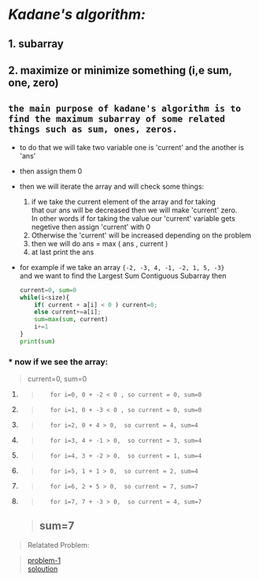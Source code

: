 # ***Kadane's algorithm:***  
## 1. subarray
## 2. maximize or minimize something (i,e sum, one, zero)

## `the main purpose of kadane's algorithm is to find the maximum subarray of some related things such as sum, ones, zeros.`


* to do that we will take two variable one is 'current' and the another is 'ans'
* then assign them 0
* then we will iterate the array and will check some things:
    1. if we take the current element of the array and for taking  
    that our ans will be decreased then we will make 'current' zero.   
    In other words if for taking the value our 'current' variable gets negetive then assign 'current' with 0
	2. Otherwise the 'current' will be increased depending on the problem
	3. then we will do ans = max ( ans , current )
	4. at last print the ans

	
* for example if we take an array `{-2, -3, 4, -1, -2, 1, 5, -3}`  
and we want to find the Largest Sum Contiguous Subarray then

    ```python
    current=0, sum=0						
    while(i<size){
        if( current + a[i] < 0 ) current=0;
        else current+=a[i];
        sum=max(sum, current)
        i+=1
    }
    print(sum)
    ```

		
### * now if we see the array:  


   
   > current=0, sum=0  


1. >		for i=0, 0 + -2 < 0 , so current = 0, sum=0  
2. >		for i=1, 0 + -3 < 0 , so current = 0, sum=0  
3. >		for i=2, 0 + 4 > 0,  so current = 4, sum=4  
4. >		for i=3, 4 + -1 > 0,  so current = 3, sum=4  
5. >		for i=4, 3 + -2 > 0,  so current = 1, sum=4  
6. >		for i=5, 1 + 1 > 0,  so current = 2, sum=4  
7. >		for i=6, 2 + 5 > 0,  so current = 7, sum=7  
8. >		for i=7, 7 + -3 > 0,  so current = 4, sum=7  
		
    >##    		sum=7

>Relatated Problem:  


>[problem-1](https://codeforces.com/contest/327/problem/A)  
[soloution](https://codeforces.com/contest/327/submission/210654236)

